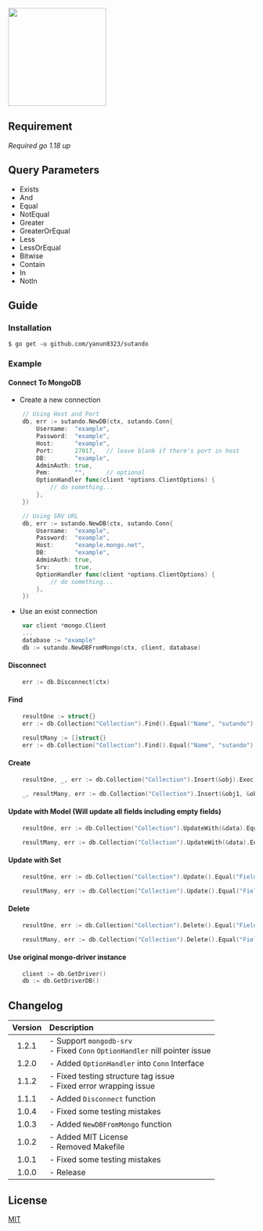 <a href="."><img height="200" src="https://raw.githubusercontent.com/yanun0323/asset/main/sutando.png?token=GHSAT0AAAAAACFQBOSGHZQSMQV6U2DHKREYZGM2GUQ"></a>

## Requirement
*Required go 1.18 up*

## Query Parameters

- Exists
- And
- Equal
- NotEqual
- Greater
- GreaterOrEqual
- Less
- LessOrEqual
- Bitwise
- Contain
- In
- NotIn

## Guide

### Installation

```shell
$ go get -u github.com/yanun0323/sutando
```

### Example

#### Connect To MongoDB

- Create a new connection
```go
    // Using Host and Port
    db, err := sutando.NewDB(ctx, sutando.Conn{
        Username:  "example",
        Password:  "example",
        Host:      "example",
        Port:      27017,	// leave blank if there's port in host
        DB:        "example",
        AdminAuth: true,
        Pem:       "",		// optional
        OptionHandler func(client *options.ClientOptions) {
            // do something...
        },
    })

    // Using SRV URL
    db, err := sutando.NewDB(ctx, sutando.Conn{
        Username:  "example",
        Password:  "example",
        Host:      "example.mongo.net",
        DB:        "example",
        AdminAuth: true,
        Srv:       true,
        OptionHandler func(client *options.ClientOptions) {
            // do something...
        },
    })
```

- Use an exist connection
```go
    var client *mongo.Client
    ...
    database := "example"
    db := sutando.NewDBFromMongo(ctx, client, database)

```

#### Disconnect
```go
    err := db.Disconnect(ctx)
```

#### Find
```go
    resultOne := struct{}
    err := db.Collection("Collection").Find().Equal("Name", "sutando").Greater("Number", 300).First().Exec(ctx, &resultOne)

    resultMany := []struct{}
    err := db.Collection("Collection").Find().Equal("Name", "sutando").Greater("Number", 300).Exec(ctx, &resultMany)
```
#### Create
```go
    resultOne, _, err := db.Collection("Collection").Insert(&obj).Exec(ctx)

    _, resultMany, err := db.Collection("Collection").Insert(&obj1, &obj2, &obj3).Exec(ctx)
```
    
#### Update with Model (Will update all fields including empty fields)
```go
    resultOne, err := db.Collection("Collection").UpdateWith(&data).Equal("Field", "sutando").First().Exec(su.ctx, false)

    resultMany, err := db.Collection("Collection").UpdateWith(&data).Equal("Field", "sutando").Exec(su.ctx, false)
```
#### Update with Set
```go
    resultOne, err := db.Collection("Collection").Update().Equal("Field", "sutando").First().Set("Field", "hello").Exec(su.ctx, false)

    resultMany, err := db.Collection("Collection").Update().Equal("Field", "sutando").Set("Field", "hello").Exec(su.ctx, false)
```
#### Delete
```go
    resultOne, err := db.Collection("Collection").Delete().Equal("Field", "sutando").First().Exec(su.ctx)

    resultMany, err := db.Collection("Collection").Delete().Equal("Field", "sutando").Exec(su.ctx)
```

#### Use original mongo-driver instance
```go
    client := db.GetDriver()
    db := db.GetDriverDB()
``` 

## Changelog

|Version|Description
|:-:|:-
|1.2.1| - Support `mongodb-srv` <br> - Fixed `Conn` `OptionHandler` nill pointer issue
|1.2.0| - Added `OptionHandler` into `Conn` Interface
|1.1.2| - Fixed testing structure tag issue <br> - Fixed error wrapping issue
|1.1.1| - Added `Disconnect` function
|1.0.4| - Fixed some testing mistakes
|1.0.3| - Added `NewDBFromMongo` function
|1.0.2| - Added MIT License <br> - Removed Makefile
|1.0.1| - Fixed some testing mistakes
|1.0.0| - Release

## License

[MIT](https://github.com/yanun0323/sutando/blob/master/LICENSE)